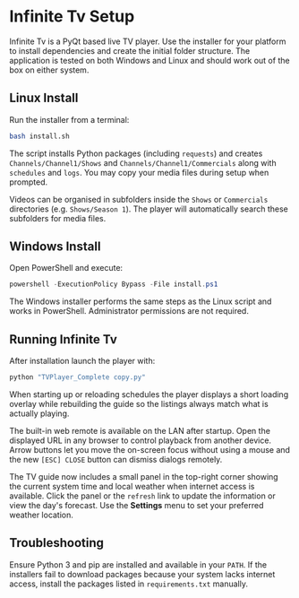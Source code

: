 # Infinite Tv Setup

Infinite Tv is a PyQt based live TV player. Use the installer for your
platform to install dependencies and create the initial folder structure.
The application is tested on both Windows and Linux and should work out of
the box on either system.

## Linux Install

Run the installer from a terminal:

```bash
bash install.sh
```

The script installs Python packages (including `requests`) and creates
`Channels/Channel1/Shows` and `Channels/Channel1/Commercials` along with
`schedules` and `logs`. You may copy your media files during setup when
prompted.

Videos can be organised in subfolders inside the `Shows` or `Commercials`
directories (e.g. `Shows/Season 1`). The player will automatically search these
subfolders for media files.

## Windows Install

Open PowerShell and execute:

```powershell
powershell -ExecutionPolicy Bypass -File install.ps1
```

The Windows installer performs the same steps as the Linux script and works in
PowerShell. Administrator permissions are not required.

## Running Infinite Tv

After installation launch the player with:

```bash
python "TVPlayer_Complete copy.py"
```

When starting up or reloading schedules the player displays a short loading
overlay while rebuilding the guide so the listings always match what is
actually playing.

The built-in web remote is available on the LAN after startup. Open the
displayed URL in any browser to control playback from another device. Arrow
buttons let you move the on-screen focus without using a mouse and the new
`[ESC] CLOSE` button can dismiss dialogs remotely.

The TV guide now includes a small panel in the top-right corner showing the
current system time and local weather when internet access is available. Click
the panel or the `refresh` link to update the information or view the day's
forecast. Use the **Settings** menu to set your preferred weather location.

## Troubleshooting

Ensure Python 3 and pip are installed and available in your `PATH`. If the
installers fail to download packages because your system lacks internet
access, install the packages listed in `requirements.txt` manually.
